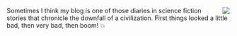 <img src="http://scripting.com/images/2020/09/28/priorities.png" border="0" align="right">Sometimes I think my blog is one of those diaries in science fiction stories that chronicle the downfall of a civilization. First things looked a little bad, then very bad, then boom! :boom:
